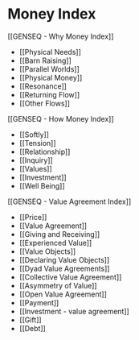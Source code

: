 # Money Index

[[GENSEQ - Why Money Index]]
- [[Physical Needs]]
- [[Barn Raising]]
- [[Parallel Worlds]]
- [[Physical Money]]
- [[Resonance]]
- [[Returning Flow]]
- [[Other Flows]]

[[GENSEQ - How Money Index]]
- [[Softly]]
- [[Tension]]
- [[Relationship]]
- [[Inquiry]]
- [[Values]]
- [[Investment]]
- [[Well Being]]

[[GENSEQ - Value Agreement Index]]
- [[Price]]
- [[Value Agreement]]
- [[Giving and Receiving]]
- [[Experienced Value]]
- [[Value Objects]]
- [[Declaring Value Objects]]
- [[Dyad Value Agreements]]
- [[Collective Value Agreement]]
- [[Asymmetry of Value]]
- [[Open Value Agreement]]
- [[Payment]]
- [[Investment - value agreement]]
- [[Gift]]
- [[Debt]]